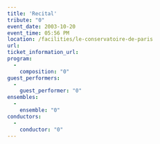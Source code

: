 ```yaml
---
title: 'Recital'
tribute: "0"
event_date: 2003-10-20
event_time: 05:56 PM
location: /facilities/le-conservatoire-de-paris
url: 
ticket_information_url: 
program: 
  -
    composition: "0"
guest_performers: 
  -
    guest_performer: "0"
ensembles: 
  -
    ensemble: "0"
conductors: 
  -
    conductor: "0"
---
```

